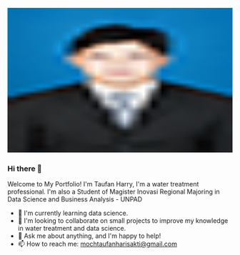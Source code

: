 <p align="center">
  <img src="MT.png" width="524px" height="324px">
</p>

### Hi there 👋
Welcome to My Portfolio! I'm Taufan Harry, I'm a water treatment professional. I'm also a Student of Magister Inovasi Regional Majoring in Data Science and Business Analysis - UNPAD 

- 🌱 I'm currently learning data science.
- 👯 I'm looking to collaborate on small projects to improve my knowledge in water treatment and data science.
- 💬 Ask me about anything, and I'm happy to help!
- 📫 How to reach me: mochtaufanharisakti@gmail.com
